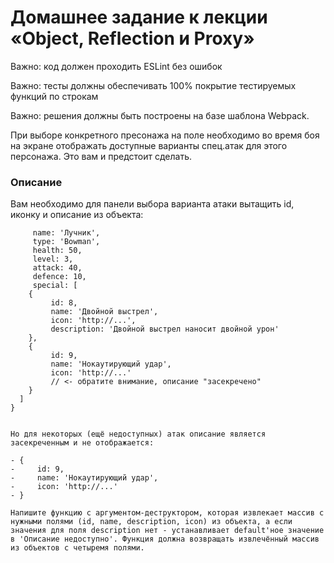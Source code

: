 # Домашнее задание к лекции «Object, Reflection и Proxy»

Важно: код должен проходить ESLint без ошибок

Важно: тесты должны обеспечивать 100% покрытие тестируемых функций по строкам

Важно: решения должны быть построены на базе шаблона Webpack.

При выборе конкретного пресонажа на поле необходимо во время боя на экране отображать доступные варианты спец.атак для этого персонажа. Это вам и предстоит сделать.

### Описание

Вам необходимо для панели выбора варианта атаки вытащить id, иконку и описание из объекта:

```   const character = {
     name: 'Лучник',
     type: 'Bowman',
     health: 50,
     level: 3,
     attack: 40,
     defence: 10,
     special: [
    {
         id: 8,
         name: 'Двойной выстрел',
         icon: 'http://...',
         description: 'Двойной выстрел наносит двойной урон'
    }, 
    {
         id: 9,
         name: 'Нокаутирующий удар',
         icon: 'http://...'
         // <- обратите внимание, описание "засекречено"
    }
  ]	
}


Но для некоторых (ещё недоступных) атак описание является засекреченным и не отображается:

- {
-     id: 9,
-     name: 'Нокаутирующий удар',
-     icon: 'http://...'
- }

Напишите функцию с аргументом-деструктором, которая извлекает массив с нужными полями (id, name, description, icon) из объекта, а если значения для поля description нет - устанавливает default'ное значение в 'Описание недоступно'. Функция должна возвращать извлечённый массив из объектов с четыремя полями.
